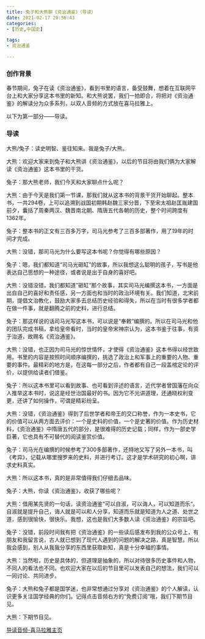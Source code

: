 ```yaml
---
title: 兔子和大熊聊《资治通鉴》（导读）
date: 2021-02-17 20:56:43
categories:
- [历史,中国史]

tags:
- 资治通鉴

---
```


### **创作背景**</p>
春节期间，兔子在读《资治通鉴》，看到书里的语言，备受鼓舞，想着在互联网平台上和大家分享这本书里的新知。和大熊说罢，我们一拍即合，将把对《资治通鉴》的解读分为众多系列，以双人音频的方式放在喜马拉雅上。</p>
以下为第一部分——导读。

### **导读**</p>
大熊/兔子：读史明智、鉴往知来。我是兔子/大熊。</p>
大熊：欢迎大家来到兔子和大熊讲《资治通鉴》，以后的节目将由我们俩为大家解读《资治通鉴》这本书里的干货。</p>
兔子：那大熊老师，我们今天和大家聊点什么呢？</p>
大熊：由于今天是我们第一节课，那我们就从这本书的背景干货开始聊起。整本书，一共294卷，上可以追溯到战国初期韩赵魏三家分晋，下至宋太祖赵匡胤建国前夕，囊括了周秦两汉、魏晋南北朝、隋唐五代各朝的历史，整个时间跨度有1362年。</p>
兔子：整本书的正文有三百多万字，司马光参考了三百多部著作，用了19年的时间才完成。</p>
大熊：没错，那司马光为什么要写这本书呢？你觉得有哪些原因？</p>
兔子：嗯，我们都知道“司马光砸缸”的故事，所以我想这么聪明的孩子，写书是他表达自己思想的一种途径，或者说是出于自身的喜好吧。</p>
大熊：没错没错，我们都知道”砸缸“那个故事，其实司马光编撰这本书，一方面是出自自己的喜好和责任感，另一方面也和当时的政治环境有关。我们知道，北宋前期，提倡文治教化，鼓励大家多去总结历史经验和得失，所以在当时有很多学者都在做一件事，就是翻腾之前的史料，进行总结。</p>
兔子：那这样说的话司马光写这本书，可以说是“奉敕”编撰的。所以在司马光和他的团队完成书稿，拿给皇帝看时，当时的皇帝宋神宗认为，这本书鉴于往事，有资于治道，故赐名《资治通鉴》。</p>
大熊：没错，也正因为司马光的惊世情怀，才使得《资治通鉴》这本书得以经世致用。书里的内容是按照时间顺序编撰的，挑选了政治上和军事上的重要的人物、重要的事件。最精彩的地方是，在这每一部分之后，作者都有自己一段盖棺定论的评价，以提供给读者们借鉴。</p>
兔子：所以这本书里可以看到故事、也可看到评述的语言，近代学者曾国藩在向众人推举这本书时，说这是经世治国最好的书。因为它不光讲道理，还通晓权利变更，还讲了如何操作，可谓是精彩纷呈。</p>
大熊：没错，《资治通鉴》得到了后世学者和帝王的交口称誉，作为一本史书，它的价值可以从两方面去评价：一个是史料的价值，一个是史著的价值。作为历史材料，《资治通鉴》中隋唐五代的部分，是很难得的历史记载；同样，作为一部史学巨著，它也具有不可替代的阅读鉴赏价值。</p>
兔子：司马光在编撰的时候参考了300多部著作，还特地又写了另外一本书，叫《考异》，记载从哪里搜罗来的史料，并进行考订。这才是学术研究的初心啊，讲求史料真实。</p>
大熊：所以这本书，真的是非常值得我们仔细去品味。</p>
兔子：大熊，你读《资治通鉴》，收获了哪些呢？</p>
大熊：借用某先贤的一句话，读资治通鉴“可以自淑，可以诲人，可以知道而乐“。自淑就是提升自己，诲人就是可以和人分享，知道而乐就是知道为人之道、处世之道，感到很愉快，很快乐。我想，这也是我们大多数人读《资治通鉴》的宗旨吧。</p>
兔子：没错，前段时间我有把《资治通鉴》的一些读后感发布到我的公众号上，有朋友和我留言说，古人就已想到了现代人遇到的问题的解决之路，真是智慧。所以我会感到，别人从我我分享的东西里获取新知，真是十分幸福的事情。</p>
大熊：当然啦，历史是具体的，但道理是抽象的，所以对待很多历史事件和人物，不同人的看法也不同。也欢迎大家在以后的节目里可以发表自己的想法，我们可以一同讨论、共同进步。</p>
兔子：大熊和兔子都是国学迷，也非常想通过分享对《资治通鉴》的个人解读，认识更多关注国学经典的你们。记得点击音频右方的“免费订阅”哦，我们下期节目见。</p>
大熊：下期节目见。</p>  



[导读音频-喜马拉雅主页](http://xima.tv/g4nS16?_sonic=0)


